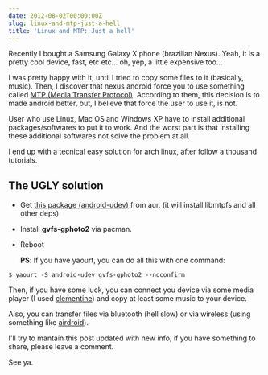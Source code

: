 ```yaml
---
date: 2012-08-02T00:00:00Z
slug: linux-and-mtp-just-a-hell
title: 'Linux and MTP: Just a hell'
---
```


Recently I bought a Samsung Galaxy X phone (brazilian Nexus). Yeah, it is a
pretty cool device, fast, etc etc... oh, yep, a little expensive too...

I was pretty happy with it, until I tried to copy some files to it
(basically, music). Then, I discover that nexus android force you to use
something called
[MTP (Media Transfer Protocol)](http://en.wikipedia.org/wiki/Media_Transfer_Protocol).
According to them, this decision is to made android better, but, I believe
that force the user to use it, is not.

User who use Linux, Mac OS and Windows XP have to install additional
packages/softwares to put it to work. And the worst part is that installing
these additional softwares not solve the problem at all.

I end up with a tecnical easy solution for arch linux, after follow a
thousand tutorials.

## The **UGLY** solution

* Get
[this package (android-udev)](https://aur.archlinux.org/packages/android-udev-git/)
from aur. (it will install libmtpfs and all other deps)
* Install **gvfs-gphoto2** via pacman.
* Reboot

  **PS**: If you have yaourt, you can do all this with one command:

```console
$ yaourt -S android-udev gvfs-gphoto2 --noconfirm
```

Then, if you have some luck, you can connect you device via some media player
(I used [clementine](http://code.google.com/p/clementine-player/)) and copy at
least some music to your device.

Also, you can transfer files via bluetooth (hell slow) or via wireless
(using something like
[airdroid](https://play.google.com/store/apps/details?id=com.sand.airdroid)).

I'll try to mantain this post updated with new info, if you have something to
share, please leave a comment.

See ya.

